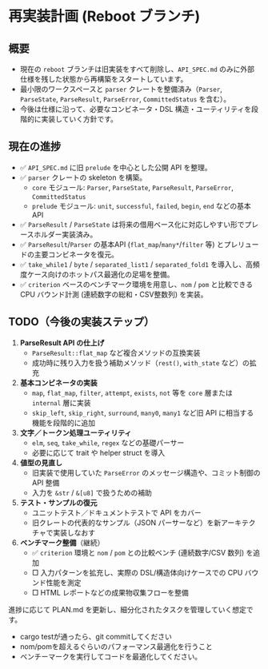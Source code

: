 # 再実装計画 (Reboot ブランチ)

## 概要
- 現在の `reboot` ブランチは旧実装をすべて削除し、`API_SPEC.md` のみに外部仕様を残した状態から再構築をスタートしています。
- 最小限のワークスペースと `parser` クレートを整備済み（`Parser`, `ParseState`, `ParseResult`, `ParseError`, `CommittedStatus` を含む）。
- 今後は仕様に沿って、必要なコンビネータ・DSL 構造・ユーティリティを段階的に実装していく方針です。

## 現在の進捗
- ✅ `API_SPEC.md` に旧 `prelude` を中心とした公開 API を整理。
- ✅ `parser` クレートの skeleton を構築。
  - `core` モジュール: `Parser`, `ParseState`, `ParseResult`, `ParseError`, `CommittedStatus`
  - `prelude` モジュール: `unit`, `successful`, `failed`, `begin`, `end` などの基本 API
- ✅ `ParseResult` / `ParseState` は将来の借用ベース化に対応しやすい形でプレースホルダー実装済み。
- ✅ `ParseResult`/`Parser` の基本API (`flat_map`/`many*`/`filter` 等) とプレリュードの主要コンビネータを復元。
- ✅ `take_while1` / `byte` / `separated_list1` / `separated_fold1` を導入し、高頻度ケース向けのホットパス最適化の足場を整備。
- ✅ `criterion` ベースのベンチマーク環境を用意し、`nom` / `pom` と比較できる CPU バウンド計測 (連続数字の総和・CSV整数列) を実装。

## TODO（今後の実装ステップ）
1. **ParseResult API の仕上げ**
   - `ParseResult::flat_map` など複合メソッドの互換実装
   - 成功時に残り入力を扱う補助メソッド（`rest()`, `with_state` など）の拡充
2. **基本コンビネータの実装**
   - `map`, `flat_map`, `filter`, `attempt`, `exists`, `not` 等を `core` 層または `internal` 層に実装
   - `skip_left`, `skip_right`, `surround`, `many0`, `many1` など旧 API に相当する機能を段階的に追加
3. **文字／トークン処理ユーティリティ**
   - `elm`, `seq`, `take_while`, `regex` などの基礎パーサー
   - 必要に応じて trait や helper struct を導入
4. **値型の見直し**
   - 旧実装で使用していた `ParseError` のメッセージ構造や、コミット制御の API 整備
   - 入力を `&str` / `&[u8]` で扱うための補助
5. **テスト・サンプルの復元**
   - ユニットテスト／ドキュメントテストで API をカバー
   - 旧クレートの代表的なサンプル（JSON パーサーなど）を新アーキテクチャで実装しなおす
6. **ベンチマーク整備**（継続）
   - ✅ `criterion` 環境と `nom` / `pom` との比較ベンチ (連続数字/CSV 数列) を追加
   - □ 入力パターンを拡充し、実際の DSL/構造体向けケースでの CPU バウンド性能を測定
   - □ HTML レポートなどの成果物収集フローを整備

進捗に応じて PLAN.md を更新し、細分化されたタスクを管理していく想定です。

- cargo testが通ったら、git commitしてください
- nom/pomを超えるぐらいのパフォーマンス最適化を行うこと
- ベンチーマークを実行してコードを最適化してください。
